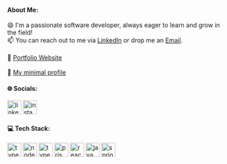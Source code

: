 #### About Me:
😄  I'm a passionate software developer, always eager to learn and grow in the field! 
<br>
📫 You can reach out to me via <a href="https://www.linkedin.com/in/aleaguiard" target="_blank">LinkedIn</a> or drop me an <a href="mailto:aleaguiard@hotmail.com">Email</a>.
<br>
<br>
🔗 <a href="https://aleaguiard.vercel.app" target="_blank" >Portfolio Website</a>
<br>
<br>
🔗 <a href="https://aleaguiard.github.io/" target="_blank" >My minimal profile</a>


#### 🌐 Socials:
<div align="left">
  <a href="https://linkedin.com/in/aleaguiard"><img src="https://skillicons.dev/icons?i=linkedin" width="32" height="32" alt="linkedin logo" /></a>
  <a href="https://instagram.com/aleaguiard"><img src="https://skillicons.dev/icons?i=instagram" width="32" height="32" alt="instagram logo" /></a>
</div>

#### 💻 Tech Stack:
<div align="left">
  <img src="https://skillicons.dev/icons?i=ts" height="32" alt="typescript logo"  />
  <img src="https://skillicons.dev/icons?i=nodejs" height="32" alt="nodejs logo"  />
  <img src="https://skillicons.dev/icons?i=deno" height="32" alt="typescript logo"  />
  <img src="https://skillicons.dev/icons?i=prisma" height="32" alt="prisma logo"  />
  <img src="https://skillicons.dev/icons?i=react" height="32" alt="react logo"  />
  <img src="https://skillicons.dev/icons?i=java" height="32" alt="java logo"  />
  <img src="https://skillicons.dev/icons?i=spring" height="32" alt="spring logo"  />

</div>
